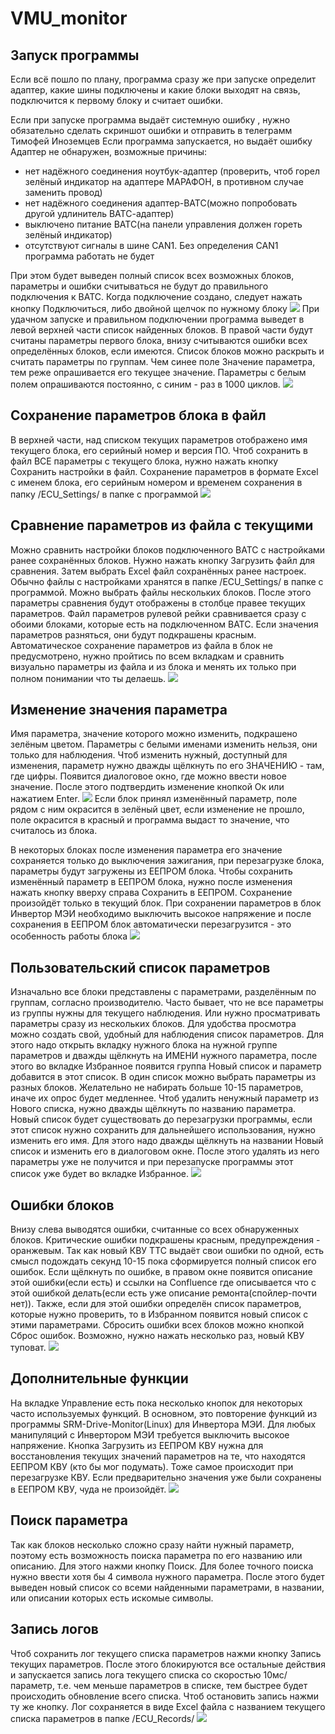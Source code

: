 # VMU_monitor
## Запуск программы
Если всё пошло по плану, программа сразу же при запуске определит адаптер, какие шины подключены и какие блоки выходят на связь, подключится к первому блоку и считает ошибки. 

Если при запуске программа выдаёт системную ошибку , нужно обязательно сделать скриншот ошибки и отправить в телеграмм Тимофей Иноземцев
Если программа запускается, но выдаёт ошибку Адаптер не обнаружен, возможные причины:
* нет надёжного соединения ноутбук-адаптер (проверить, чтоб горел зелёный индикатор на адаптере МАРАФОН, в противном случае заменить провод)
* нет надёжного соединения адаптер-ВАТС(можно попробовать другой удлинитель ВАТС-адаптер)
* выключено питание ВАТС(на панели управления должен гореть зелёный индикатор)
* отсутствуют сигналы в шине CAN1. Без определения CAN1 программа работать не будет

При этом будет выведен полный список всех возможных блоков, параметры и ошибки считываться не будут до правильного подключения к ВАТС. Когда подключение создано, следует нажать кнопку Подключиться, либо двойной щелчок по нужному блоку 
![](pictures/EVIS_description/подключение.png)
При удачном запуске и правильном подключении программа выведет в левой верхней части список найденных блоков. В правой части будут считаны параметры первого блока, внизу считываются ошибки всех определённых блоков, если имеются. Список блоков можно раскрыть и считать параметры по группам. Чем синее поле Значение параметра, тем реже опрашивается его текущее значение. Параметры с белым полем опрашиваются постоянно, с синим - раз в 1000 циклов. 
![](pictures/EVIS_description/период_опроса.png)

## Сохранение параметров блока в файл
В верхней части, над списком текущих параметров отображено имя текущего блока, его серийный номер и версия ПО. Чтоб сохранить в файл ВСЕ параметры с текущего блока, нужно нажать  кнопку Сохранить настройки в файл. Сохранение параметров в формате Excel с именем блока, его серийным номером и временем сохранения в папку /ECU_Settings/ в папке с программой
![](pictures/EVIS_description/серийник_версия_ПО.png)

## Сравнение параметров из файла с текущими
Можно сравнить настройки блоков подключенного ВАТС с настройками ранее сохранённых блоков. Нужно нажать кнопку Загрузить файл для сравнения. Затем выбрать Excel файл сохранённых ранее настроек. Обычно файлы с настройками хранятся в папке /ECU_Settings/ в папке с программой. Можно выбрать файлы нескольких блоков. После этого параметры сравнения будут отображены в столбце правее текущих параметров. Файл параметров рулевой рейки сравнивается сразу с обоими блоками, которые есть на подключенном ВАТС. Если значения параметров разняться, они будут подкрашены красным. Автоматическое сохранение параметров из файла в блок не предусмотрено, нужно пройтись по всем вкладкам и сравнить визуально параметры из файла и из блока и менять их только при полном понимании что ты делаешь.
![](pictures/EVIS_description/сравнение_параметров.png)

## Изменение значения параметра
Имя параметра, значение которого можно изменить, подкрашено зелёным цветом. Параметры с белыми именами изменить нельзя, они только для наблюдения. 
Чтоб изменить нужный, доступный для изменения, параметр нужно дважды щёлкнуть по его ЗНАЧЕНИЮ - там, где цифры. Появится диалоговое окно, где можно ввести новое значение. После этого подтвердить изменение кнопкой Ок или нажатием Enter. 
![](pictures/EVIS_description/изменение_параметра.png)
 Если блок принял изменённый параметр, поле рядом с ним окрасится в зелёный цвет, если изменение не прошло, поле окрасится в красный и программа выдаст то значение, что считалось из блока.

В некоторых блоках после изменения параметра его значение сохраняется только до выключения зажигания, при перезагрузке блока, параметры будут загружены из ЕЕПРОМ блока. Чтобы сохранить изменённый параметр в ЕЕПРОМ блока, нужно после изменения нажать кнопку вверху справа Сохранить в ЕЕПРОМ. Сохранение произойдёт только в текущий блок. При сохранении параметров в блок Инвертор МЭИ необходимо выключить высокое напряжение и после сохранения в ЕЕПРОМ блок автоматически перезагрузится - это особенность работы блока
![](pictures/EVIS_description/удачное_сохранение_зелёная.png)

## Пользовательский список параметров
Изначально все блоки представлены с параметрами, разделённым по группам, согласно производителю. Часто бывает, что не все параметры из группы нужны для текущего наблюдения. Или нужно просматривать параметры сразу из нескольких блоков. Для удобства просмотра можно создать свой, удобный для наблюдения список параметров. Для этого надо открыть вкладку нужного блока на нужной группе параметров и дважды щёлкнуть на ИМЕНИ нужного  параметра, после этого во вкладке Избранное появится группа Новый список и параметр добавится в этот список. В один список можно выбрать параметры из разных блоков. Желательно не набирать больше 10-15 параметров, иначе их опрос будет медленнее. Чтоб удалить ненужный параметр из Нового списка, нужно дважды щёлкнуть по названию параметра. Новый список будет существовать до перезагрузки программы, если этот список нужно сохранить для дальнейшего использования, нужно изменить его имя. Для этого надо дважды щёлкнуть на названии Новый список и изменить его в диалоговом окне. После этого удалять из него параметры уже не получится и при перезапуске программы этот список уже будет во вкладке Избранное. 
![](pictures/EVIS_description/новый_список.png)

## Ошибки блоков
Внизу слева выводятся ошибки, считанные со всех обнаруженных блоков. Критические ошибки подкрашены красным, предупреждения - оранжевым. Так как новый КВУ ТТС выдаёт свои ошибки по одной, есть смысл подождать секунд 10-15 пока сформируется полный список его ошибок. Если щёлкнуть по ошибке, в правом окне появится описание этой ошибки(если есть) и ссылки на Confluence где описывается что с этой ошибкой делать(если есть уже описание ремонта(спойлер-почти нет)). Также, если для этой ошибки определён список параметров, которые нужно проверить, то в Избранном появится новый список с этими параметрами.
Сбросить ошибки всех блоков можно кнопкой Сброс ошибок. Возможно, нужно нажать несколько раз, новый КВУ туповат.
![](pictures/EVIS_description/ошибки_цветные.png)

## Дополнительные функции
На вкладке Управление есть пока несколько кнопок для некоторых часто используемых функций. В основном, это повторение функций из программы SRM-Drive-Monitor(Linux) для Инвертора МЭИ. Для любых манипуляций с Инвертором МЭИ требуется выключить высокое напряжение. Кнопка Загрузить из ЕЕПРОМ КВУ нужна для восстановления текущих значений параметров на те, что находятся ЕЕПРОМ КВУ (кто бы мог подумать). Тоже самое происходит при перезагрузке КВУ. Если предварительно значения уже были сохранены в ЕЕПРОМ КВУ, чуда не произойдёт. 
![](pictures/EVIS_description/управление.png)

## Поиск параметра
Так как блоков несколько сложно сразу найти нужный параметр, поэтому есть возможность поиска параметра по его названию или описанию. Для этого нажми кнопку Поиск. Для более точного поиска нужно ввести хотя бы 4 символа нужного параметра. После этого будет выведен новый список со всеми найденными параметрами, в названии, или описании которых есть искомые символы.
## Запись логов
Чтоб сохранить лог текущего списка параметров нажми кнопку Запись текущих параметров. После этого блокируются все остальные действия и запускается запись лога текущего списка со скоростью 10мс/параметр, т.е. чем меньше параметров в списке, тем быстрее будет происходить обновление всего списка. Чтоб остановить запись нажми ту же кнопку. Лог сохраняется в виде Excel файла с названием текущего списка параметров в папке /ECU_Records/
![](pictures/EVIS_description/поиск_запись.png)

 
